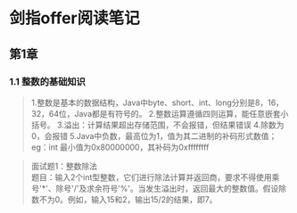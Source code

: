 # 剑指offer阅读笔记

<h2>第1章 </h2>

<h3>1.1 整数的基础知识</h3>

 >1.整数是基本的数据结构，Java中byte、short、int、long分别是8，16，32，64位，Java都是有符号的。
 >2.整数运算遵循四则运算，能任意嵌套小括号。
 >3.溢出：计算结果超出存储范围，不会报错，但结果错误
 >4.除数为0，会报错
 >5.Java中负数，最高位为1，值为其二进制的补码形式数值；eg：int 最小值为0x80000000，其补码为0xffffffff

 >面试题1：整数除法<br>题目：输入2个int型整数，它们进行除法计算并返回商，要求不得使用乘号'*'、除号'/'及求余符号'%'。当发生溢出时，返回最大的整数值。假设除数不为0。例如，输入15和2，输出15/2的结果，即7。